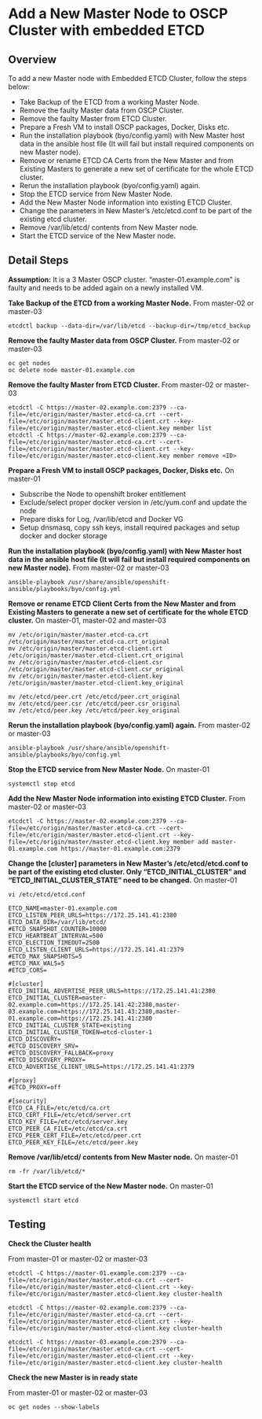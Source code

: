# Add a New Master Node to OSCP Cluster with embedded ETCD

## Overview
To add a new Master node with Embedded ETCD Cluster, follow the steps below:

* Take Backup of the ETCD from a working Master Node.
* Remove the faulty Master data from OSCP Cluster.
* Remove the faulty Master from ETCD Cluster.
* Prepare a Fresh VM to install OSCP packages, Docker, Disks etc.
* Run the installation playbook (byo/config.yaml) with New Master host data in the ansible host file (It will fail but install required components on new Master node).
* Remove or rename ETCD CA Certs from the New Master and from Existing Masters to generate a new set of certificate for the whole ETCD cluster.
* Rerun the installation playbook (byo/config.yaml) again.
* Stop the ETCD service from New Master Node.
* Add the New Master Node information into existing ETCD Cluster.
* Change the parameters in New Master’s /etc/etcd.conf to be part of the existing etcd cluster.
* Remove /var/lib/etcd/ contents from New Master node.
* Start the ETCD service of the New Master node.

## Detail Steps

**Assumption:** It is a 3 Master OSCP cluster. “master-01.example.com” is faulty and needs to be added again on a newly installed VM.

**Take Backup of the ETCD from a working Master Node.**
From master-02 or master-03
```
etcdctl backup --data-dir=/var/lib/etcd --backup-dir=/tmp/etcd_backup
```


**Remove the faulty Master data from OSCP Cluster.**
From master-02 or master-03
```
oc get nodes
oc delete node master-01.example.com
```


**Remove the faulty Master from ETCD Cluster.**
From master-02 or master-03
```
etcdctl -C https://master-02.example.com:2379 --ca-file=/etc/origin/master/master.etcd-ca.crt --cert-file=/etc/origin/master/master.etcd-client.crt --key-file=/etc/origin/master/master.etcd-client.key member list
etcdctl -C https://master-02.example.com:2379 --ca-file=/etc/origin/master/master.etcd-ca.crt --cert-file=/etc/origin/master/master.etcd-client.crt --key-file=/etc/origin/master/master.etcd-client.key member remove <ID>
```


**Prepare a Fresh VM to install OSCP packages, Docker, Disks etc.**
On master-01
* Subscribe the Node to openshift broker entitlement 
* Exclude/select proper docker version in /etc/yum.conf and update the node
* Prepare disks for Log, /var/lib/etcd and Docker VG
* Setup dnsmasq, copy ssh keys, install required packages and setup docker and docker storage


**Run the installation playbook (byo/config.yaml) with New Master host data in the ansible host file (It will fail but install required components on new Master node).**
From master-02 or master-03
```
ansible-playbook /usr/share/ansible/openshift-ansible/playbooks/byo/config.yml
```


**Remove or rename ETCD Client Certs from the New Master and from Existing Masters to generate a new set of certificate for the whole ETCD cluster.**
On master-01, master-02 and master-03
```
mv /etc/origin/master/master.etcd-ca.crt /etc/origin/master/master.etcd-ca.crt_original
mv /etc/origin/master/master.etcd-client.crt /etc/origin/master/master.etcd-client.crt_original
mv /etc/origin/master/master.etcd-client.csr /etc/origin/master/master.etcd-client.csr_original
mv /etc/origin/master/master.etcd-client.key /etc/origin/master/master.etcd-client.key_original

mv /etc/etcd/peer.crt /etc/etcd/peer.crt_original
mv /etc/etcd/peer.csr /etc/etcd/peer.csr_original
mv /etc/etcd/peer.key /etc/etcd/peer.key_original
```

**Rerun the installation playbook (byo/config.yaml) again.**
From master-02 or master-03
```
ansible-playbook /usr/share/ansible/openshift-ansible/playbooks/byo/config.yml
```

**Stop the ETCD service from New Master Node.**
On master-01
```
systemctl stop etcd
```

**Add the New Master Node information into existing ETCD Cluster.**
From master-02 or master-03
```
etcdctl -C https://master-02.example.com:2379 --ca-file=/etc/origin/master/master.etcd-ca.crt --cert-file=/etc/origin/master/master.etcd-client.crt --key-file=/etc/origin/master/master.etcd-client.key member add master-01.example.com https://master-01.example.com:2379
```


**Change the [cluster] parameters in New Master’s /etc/etcd/etcd.conf to be part of the existing etcd cluster. Only “ETCD_INITIAL_CLUSTER” and “ETCD_INITIAL_CLUSTER_STATE” need to be changed.**
On master-01
```
vi /etc/etcd/etcd.conf

ETCD_NAME=master-01.example.com
ETCD_LISTEN_PEER_URLS=https://172.25.141.41:2380
ETCD_DATA_DIR=/var/lib/etcd/
#ETCD_SNAPSHOT_COUNTER=10000
ETCD_HEARTBEAT_INTERVAL=500
ETCD_ELECTION_TIMEOUT=2500
ETCD_LISTEN_CLIENT_URLS=https://172.25.141.41:2379
#ETCD_MAX_SNAPSHOTS=5
#ETCD_MAX_WALS=5
#ETCD_CORS=

#[cluster]
ETCD_INITIAL_ADVERTISE_PEER_URLS=https://172.25.141.41:2380
ETCD_INITIAL_CLUSTER=master-02.example.com=https://172.25.141.42:2380,master-03.example.com=https://172.25.141.43:2380,master-01.example.com=https://172.25.141.41:2380
ETCD_INITIAL_CLUSTER_STATE=existing
ETCD_INITIAL_CLUSTER_TOKEN=etcd-cluster-1
ETCD_DISCOVERY=
#ETCD_DISCOVERY_SRV=
#ETCD_DISCOVERY_FALLBACK=proxy
#ETCD_DISCOVERY_PROXY=
ETCD_ADVERTISE_CLIENT_URLS=https://172.25.141.41:2379

#[proxy]
#ETCD_PROXY=off

#[security]
ETCD_CA_FILE=/etc/etcd/ca.crt
ETCD_CERT_FILE=/etc/etcd/server.crt
ETCD_KEY_FILE=/etc/etcd/server.key
ETCD_PEER_CA_FILE=/etc/etcd/ca.crt
ETCD_PEER_CERT_FILE=/etc/etcd/peer.crt
ETCD_PEER_KEY_FILE=/etc/etcd/peer.key
```


**Remove /var/lib/etcd/ contents from New Master node.**
On master-01
```
rm -fr /var/lib/etcd/*
```

**Start the ETCD service of the New Master node.**
On master-01
```
systemctl start etcd
```

## Testing

**Check the Cluster health**

From master-01 or master-02 or master-03
```
etcdctl -C https://master-01.example.com:2379 --ca-file=/etc/origin/master/master.etcd-ca.crt --cert-file=/etc/origin/master/master.etcd-client.crt --key-file=/etc/origin/master/master.etcd-client.key cluster-health

etcdctl -C https://master-02.example.com:2379 --ca-file=/etc/origin/master/master.etcd-ca.crt --cert-file=/etc/origin/master/master.etcd-client.crt --key-file=/etc/origin/master/master.etcd-client.key cluster-health

etcdctl -C https://master-03.example.com:2379 --ca-file=/etc/origin/master/master.etcd-ca.crt --cert-file=/etc/origin/master/master.etcd-client.crt --key-file=/etc/origin/master/master.etcd-client.key cluster-health
```

**Check the new Master is in ready state**

From master-01 or master-02 or master-03
```
oc get nodes --show-labels
```

